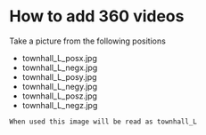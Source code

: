# How to add 360 videos

Take a picture from the following positions

- townhall_L_posx.jpg
- townhall_L_negx.jpg
- townhall_L_posy.jpg
- townhall_L_negy.jpg
- townhall_L_posz.jpg
- townhall_L_negz.jpg

`When used this image will be read as townhall_L` 
